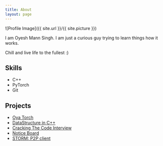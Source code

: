 ```yaml
---
title: About
layout: page
---
```

![Profile Image]({{ site.url }}/{{ site.picture }})

<p>I am Oyesh Mann Singh. I am just a curious guy trying to learn things how it works.</p>

<p>Chill and live life to the fullest :)</p>

<h2>Skills</h2>

<ul class="skill-list">
	<li>C++</li>
	<li>PyTorch</li>
	<li>Git</li>
</ul>

<h2>Projects</h2>

<ul>
	<li><a href="https://github.com/oya163/oyaTorch">Oya Torch</a></li>
	<li><a href="https://github.com/oya163/DataStructure_Cpp">DataStructure in C++</a></li>
	<li><a href="https://github.com/oya163/CrackingTheCode">Cracking The Code Interview</a></li>
	<li><a href="https://github.com/oya163/NoticeBoard">Notice Board</a></li>
	<li><a href="https://github.com/oya163/storm">STORM: P2P client</a></li>
</ul>
